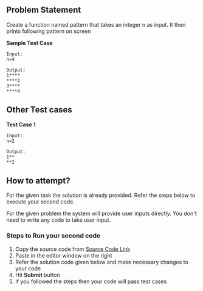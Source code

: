 ## Problem Statement
Create a function named pattern that takes an integer n as input. It then prints 
following pattern on screen


**Sample Test Case**
```
Input:
n=4

Output:
1****
****2
3****
****4
```
## Other Test cases
**Test Case 1**
```
Input:
n=2

Output:
1**
**2
```


## How to attempt?
For the given task the solution is already provided. Refer the steps below to execute your second code.

For the given problem the system will provide user inputs directly. You don't need to write any code to take user input.

### Steps to Run your second code
1. Copy the source code from [Source Code Link](https://raw.githubusercontent.com/Aartiarora22/Lab_assignments/main/P1/T3/Main.java)
2. Paste in the editor window on the right
3. Refer the solution code given below and make necessary changes to your code
4. Hit **Submit** button
5. If you followed the steps then your code will pass test cases

